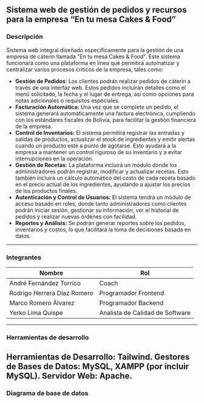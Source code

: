 ## Sistema web de gestión de pedidos y recursos para la empresa “En tu mesa Cakes & Food”
### Descripción
Sistema web integral diseñado específicamente para la gestión de una empresa de cáterin llamada "En tu mesa Cakes & Food". Este sistema funcionará como una plataforma en línea que permitirá automatizar y centralizar varios procesos críticos de la empresa, tales como:
- **Gestión de Pedidos**: Los clientes podrán realizar pedidos de cáterin a través de una interfaz web. Estos pedidos incluirán detalles como el menú solicitado, la fecha y el lugar de entrega, así como opciones para notas adicionales o requisitos especiales.
- **Facturación Automática:** Una vez que se complete un pedido, el sistema generará automáticamente una factura electrónica, cumpliendo con los estándares fiscales de Bolivia, para facilitar la gestión financiera de la empresa.
- **Control de Inventarios:** El sistema permitirá registrar las entradas y salidas de productos, actualizar el stock de ingredientes y emitir alertas cuando un producto esté a punto de agotarse. Esto ayudará a la empresa a mantener un control riguroso de su inventario y a evitar interrupciones en la operación.
- **Gestión de Recetas:** La plataforma incluirá un módulo donde los administradores podrán registrar, modificar y actualizar recetas. Esto también incluirá un cálculo automático del costo de cada receta basado en el precio actual de los ingredientes, ayudando a ajustar los precios de los productos finales.
- **Autenticación y Control de Usuarios:** El sistema tendrá un módulo de acceso basado en roles, donde tanto administradores como clientes podrán iniciar sesión, gestionar su información, ver el historial de pedidos y realizar nuevas órdenes con facilidad.
- **Reportes y Análisis:** Se podrán generar reportes sobre los pedidos, inventarios y costos, lo que facilitará la toma de decisiones basada en datos.
------------
### Integrantes
| Nombre  |Rol   |
| ------------ | ------------ |
|André Fernández Torrico   | Coach  |
| Rodrigo Herrera Díaz Romero  | Programador Frontend  |
| Marco Romero Álvarez  |  Programador Backend |
| Yerko Lima Quispe   | Analista de Calidad de Software   |
------------
### Herramientas de desarrollo
Herramientas de Desarrollo: Tailwind.
Gestores de Bases de Datos: MySQL, XAMPP (por incluir MySQL).
Servidor Web: Apache.
------------
### Diagrama de base de datos
